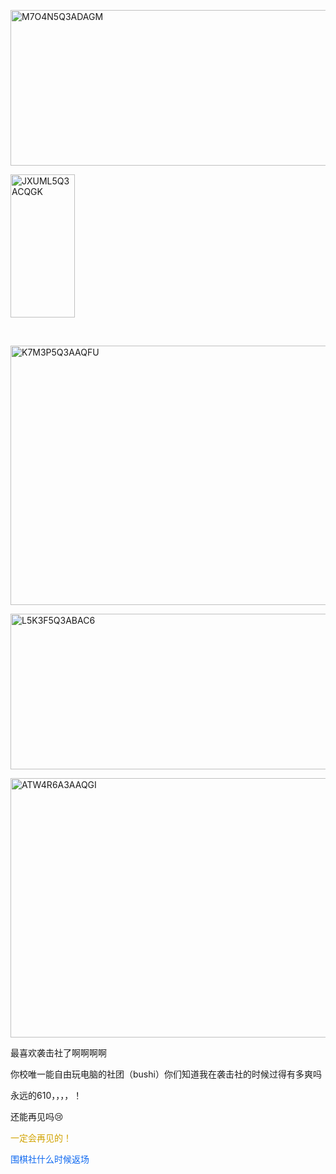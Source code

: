 <p class="MsoNormal"><span lang="EN-US" style="mso-no-proof:yes"><!--[if gte vml 1]><v:shape
 id="Picture_x0020_667" o:spid="_x0000_i1047" type="#_x0000_t75" alt="M7O4N5Q3ADAGM"
 style='width:414.75pt;height:186.75pt;visibility:visible;mso-wrap-style:square'>
 <v:imagedata src="汤逊湖北路1号回忆录.files/image1323.jpg" o:title="M7O4N5Q3ADAGM"/>
</v:shape><![endif]-->
<?if !vml?><img alt="M7O4N5Q3ADAGM" border="0" height="249" src="汤逊湖北路1号回忆录.files/image1324.jpg" v:shapes="Picture_x0020_667" width="553"/>
<?endif?>
</span></p><p class="MsoNormal"><span lang="EN-US" style="mso-no-proof:yes"><!--[if gte vml 1]><v:shape
 id="Picture_x0020_668" o:spid="_x0000_i1046" type="#_x0000_t75" alt="JXUML5Q3ACQGK"
 style='width:77.25pt;height:171.4pt;visibility:visible;mso-wrap-style:square'>
 <v:imagedata src="汤逊湖北路1号回忆录.files/image1325.jpg" o:title="JXUML5Q3ACQGK"/>
</v:shape><![endif]-->
<?if !vml?><img alt="JXUML5Q3ACQGK" border="0" height="229" src="汤逊湖北路1号回忆录.files/image1326.jpg" v:shapes="Picture_x0020_668" width="103"/>
<?endif?>
</span></p><p class="MsoNormal"><span lang="EN-US">
<o:p> </o:p>
</span></p><p class="MsoNormal"><span lang="EN-US" style="mso-no-proof:yes"><!--[if gte vml 1]><v:shape
 id="Picture_x0020_669" o:spid="_x0000_i1045" type="#_x0000_t75" alt="K7M3P5Q3AAQFU"
 style='width:414.75pt;height:311.25pt;visibility:visible;mso-wrap-style:square'>
 <v:imagedata src="汤逊湖北路1号回忆录.files/image1327.jpg" o:title="K7M3P5Q3AAQFU"/>
</v:shape><![endif]-->
<?if !vml?><img alt="K7M3P5Q3AAQFU" border="0" height="415" src="汤逊湖北路1号回忆录.files/image1328.jpg" v:shapes="Picture_x0020_669" width="553"/>
<?endif?>
</span></p><p class="MsoNormal"><span lang="EN-US" style="mso-no-proof:yes"><!--[if gte vml 1]><v:shape
 id="Picture_x0020_670" o:spid="_x0000_i1044" type="#_x0000_t75" alt="L5K3F5Q3ABAC6"
 style='width:415.15pt;height:186.75pt;visibility:visible;mso-wrap-style:square'>
 <v:imagedata src="汤逊湖北路1号回忆录.files/image1329.jpg" o:title="L5K3F5Q3ABAC6"/>
</v:shape><![endif]-->
<?if !vml?><img alt="L5K3F5Q3ABAC6" border="0" height="249" src="汤逊湖北路1号回忆录.files/image1330.jpg" v:shapes="Picture_x0020_670" width="554"/>
<?endif?>
</span></p><p class="MsoNormal"><span lang="EN-US" style="mso-no-proof:yes"><!--[if gte vml 1]><v:shape
 id="Picture_x0020_671" o:spid="_x0000_i1043" type="#_x0000_t75" alt="ATW4R6A3AAQGI"
 style='width:414.75pt;height:310.9pt;visibility:visible;mso-wrap-style:square'>
 <v:imagedata src="汤逊湖北路1号回忆录.files/image1331.jpg" o:title="ATW4R6A3AAQGI"/>
</v:shape><![endif]-->
<?if !vml?><img alt="ATW4R6A3AAQGI" border="0" height="415" src="汤逊湖北路1号回忆录.files/image1332.jpg" v:shapes="Picture_x0020_671" width="553"/>
<?endif?>
</span></p><p class="MsoNormal">最喜欢<span class="GramE">袭击社了啊啊啊啊</span></p><p class="MsoNormal">你<span class="GramE">校唯一能自由玩</span>电脑的社团（<span class="SpellE"><span lang="EN-US">bushi</span></span>）你们知道我在袭击社的时候过得有<span class="GramE">多爽吗</span></p><p class="MsoNormal">永远的<span lang="EN-US">610</span>，，，，！</p><p class="MsoNormal">还能再见吗<span class="Emoji"><span lang="EN-US">😢</span></span></p><p class="MsoNormal"><span style="color:#D1A300">一定会再见的！</span></p><p class="MsoNormal"><span style="color:#116AF0">围棋<span class="GramE">社什么</span>时候返场</span></p>